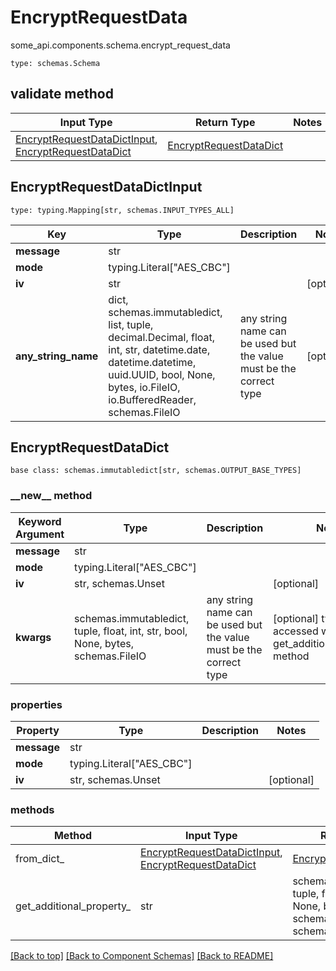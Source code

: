 # EncryptRequestData
some_api.components.schema.encrypt_request_data
```
type: schemas.Schema
```

## validate method
Input Type | Return Type | Notes
------------ | ------------- | -------------
[EncryptRequestDataDictInput](#encryptrequestdatadictinput), [EncryptRequestDataDict](#encryptrequestdatadict) | [EncryptRequestDataDict](#encryptrequestdatadict) |

## EncryptRequestDataDictInput
```
type: typing.Mapping[str, schemas.INPUT_TYPES_ALL]
```
Key | Type |  Description | Notes
------------ | ------------- | ------------- | -------------
**message** | str |  |
**mode** | typing.Literal["AES_CBC"] |  |
**iv** | str |  | [optional]
**any_string_name** | dict, schemas.immutabledict, list, tuple, decimal.Decimal, float, int, str, datetime.date, datetime.datetime, uuid.UUID, bool, None, bytes, io.FileIO, io.BufferedReader, schemas.FileIO | any string name can be used but the value must be the correct type | [optional]

## EncryptRequestDataDict
```
base class: schemas.immutabledict[str, schemas.OUTPUT_BASE_TYPES]
```
### &lowbar;&lowbar;new&lowbar;&lowbar; method
Keyword Argument | Type | Description | Notes
---------------- | ---- | ----------- | -----
**message** | str |  |
**mode** | typing.Literal["AES_CBC"] |  |
**iv** | str, schemas.Unset |  | [optional]
**kwargs** | schemas.immutabledict, tuple, float, int, str, bool, None, bytes, schemas.FileIO | any string name can be used but the value must be the correct type | [optional] typed value is accessed with the get_additional_property_ method

### properties
Property | Type | Description | Notes
-------- | ---- | ----------- | -----
**message** | str |  |
**mode** | typing.Literal["AES_CBC"] |  |
**iv** | str, schemas.Unset |  | [optional]

### methods
Method | Input Type | Return Type | Notes
------ | ---------- | ----------- | ------
from_dict_ | [EncryptRequestDataDictInput](#encryptrequestdatadictinput), [EncryptRequestDataDict](#encryptrequestdatadict) | [EncryptRequestDataDict](#encryptrequestdatadict) | a constructor
get_additional_property_ | str | schemas.immutabledict, tuple, float, int, str, bool, None, bytes, schemas.FileIO, schemas.Unset }} | provides type safety for additional properties

[[Back to top]](#top) [[Back to Component Schemas]](../../../README.md#Component-Schemas) [[Back to README]](../../../README.md)
